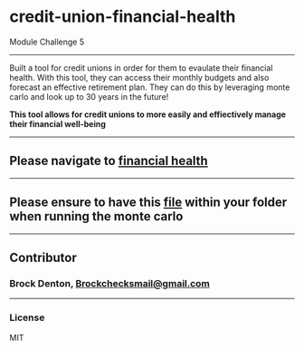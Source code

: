 # credit-union-financial-health
Module Challenge 5

---
Built a tool for credit unions in order for them to evaulate their financial health. With this tool, they can access their monthly budgets and also forecast an effective retirement plan. They can do this by leveraging monte carlo and look up to 30 years in the future!  

**This tool allows for credit unions to more easily and effiectively manage their financial well-being**

---
## Please navigate to [financial health](https://github.com/Brock-Denton/credit-union-financial-health/blob/main/tool_resources/financial_planning_tools.ipynb)
---
## Please ensure to have this [file](https://github.com/Brock-Denton/credit-union-financial-health/blob/main/tool_resources/MCForecastTools.py) within your folder when running the monte carlo
---
## Contributor
### Brock Denton, Brockchecksmail@gmail.com 
---
### License 
MIT 
